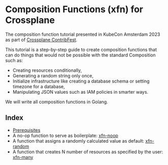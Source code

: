 # Composition Functions (xfn) for Crossplane

The composition function tutorial presented in KubeCon Amsterdam 2023 as part of
[Crossplane ContribFest](https://kccnceu2023.sched.com/event/1Hzcf).

This tutorial is a step-by-step guide to create composition functions that can
do things that would not be possible with the standard Composition such as:
* Creating resources conditionally,
* Generating a random string only once,
* Initialize infrastructure like creating a database schema or setting timezone
  for a database,
* Manipulating JSON values such as IAM policies in smarter ways.

We will write all composition functions in Golang.

## Index

* [Prerequisites](01-prerequisites.md)
* A no-op function to serve as boilerplate: [xfn-noop](02-xfn-noop.md)
* A function that assigns a randomly calculated value as default: [xfn-random](03-xfn-random.md)
* A function that creates N number of resources as specified by the user: [xfn-many](04-xfn-many.md)
